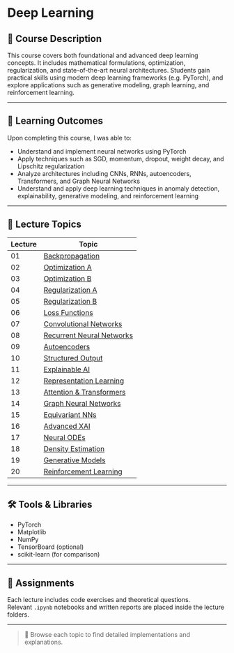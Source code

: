 # Deep Learning

## 🎯 Course Description

This course covers both foundational and advanced deep learning concepts. It includes mathematical formulations, optimization, regularization, and state-of-the-art neural architectures. Students gain practical skills using modern deep learning frameworks (e.g. PyTorch), and explore applications such as generative modeling, graph learning, and reinforcement learning.

---

## 📘 Learning Outcomes

Upon completing this course, I was able to:

- Understand and implement neural networks using PyTorch
- Apply techniques such as SGD, momentum, dropout, weight decay, and Lipschitz regularization
- Analyze architectures including CNNs, RNNs, autoencoders, Transformers, and Graph Neural Networks
- Understand and apply deep learning techniques in anomaly detection, explainability, generative modeling, and reinforcement learning

---

## 🧠 Lecture Topics

| Lecture | Topic |
|---------|--------------------------------------------------------------|
| 01 | [Backpropagation](./01-backpropagation) |
| 02 | [Optimization A](./02-optimization-a) |
| 03 | [Optimization B](./03-optimization-b) |
| 04 | [Regularization A](./04-regularization-a) |
| 05 | [Regularization B](./05-regularization-b) |
| 06 | [Loss Functions](./06-loss-functions) |
| 07 | [Convolutional Networks](./07-convolutional-networks) |
| 08 | [Recurrent Neural Networks](./08-recurrent-neural-networks) |
| 09 | [Autoencoders](./09-autoencoders) |
| 10 | [Structured Output](./10-structured-output) |
| 11 | [Explainable AI](./11-explainable-ai) |
| 12 | [Representation Learning](./12-representation-learning) |
| 13 | [Attention & Transformers](./13-attention-transformers) |
| 14 | [Graph Neural Networks](./14-graph-neural-networks) |
| 15 | [Equivariant NNs](./15-equivariant-nns) |
| 16 | [Advanced XAI](./16-advanced-xai) |
| 17 | [Neural ODEs](./17-neural-odes) |
| 18 | [Density Estimation](./18-density-estimation) |
| 19 | [Generative Models](./19-generative-models) |
| 20 | [Reinforcement Learning](./20-reinforcement-learning) |

---

## 🛠️ Tools & Libraries

- PyTorch
- Matplotlib
- NumPy
- TensorBoard (optional)
- scikit-learn (for comparison)

---

## 📁 Assignments

Each lecture includes code exercises and theoretical questions.  
Relevant `.ipynb` notebooks and written reports are placed inside the lecture folders.

---

> 📂 Browse each topic to find detailed implementations and explanations.
